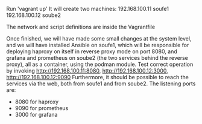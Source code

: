 Run 'vagrant up'
It will create two machines:
192.168.100.11 soufe1
192.168.100.12 soube2

The network and script definitions are inside the Vagrantfile

Once finished, we will have made some small changes at the system level, and we will have installed Ansible on soufe1, which will be responsible for deploying haproxy on itself in reverse proxy mode on port 8080, and grafana and prometheus on soube2 (the two services behind the reverse proxy), all as a container, using the podman module.
Test correct operation by invoking http://192.168.100.11:8080, http://192.168.100.12:3000, http://192.168.100.12:9090
Furthermore, it should be possible to reach the services via the web, both from soufe1 and from soube2.
The listening ports are:
- 8080 for haproxy
- 9090 for prometheus
- 3000 for grafana
